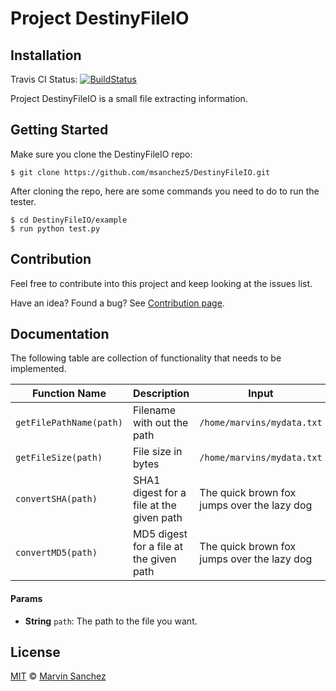 # Project DestinyFileIO
## Installation
Travis CI Status:  [![BuildStatus](https://travis-ci.org/msanchez5/DestinyFileIO.svg?branch=master)](https://travis-ci.org/msanchez5/DestinyFileIO)

Project DestinyFileIO is a small file extracting information.

## Getting Started
Make sure you clone the DestinyFileIO repo:
```
$ git clone https://github.com/msanchez5/DestinyFileIO.git

```
After cloning the repo, here are some commands you need to do to run the tester.
```
$ cd DestinyFileIO/example
$ run python test.py
```

## Contribution
Feel free to contribute into this project and keep looking at the issues list.

Have an idea? Found a bug? See [Contribution page](docs/CONTRIBUTIN.md).

## Documentation
The following table are collection of functionality that needs to be implemented.

| Function Name | Description | Input | Expected Output
| ----- | ----- | ----- | ----- |
| `getFilePathName(path)` | Filename with out the path | `/home/marvins/mydata.txt` | `mydata.txt` |
| `getFileSize(path)` | File size in bytes | `/home/marvins/mydata.txt` | 129 Kb |
| `convertSHA(path)` | SHA1 digest for a file at the given path | The quick brown fox jumps over the lazy dog | 2fd4e1c67a2d28fced849ee1bb76e7391b93eb12 |
| `convertMD5(path)` | MD5 digest for a file at the given path | The quick brown fox jumps over the lazy dog | 9e107d9d372bb6826bd81d3542a419d |

#### Params

- **String** `path`: The path to the file you want.

## License
[MIT](docs/LICENSE.md) © [Marvin Sanchez](http://marvinrsanchez.wordpress.com/)
